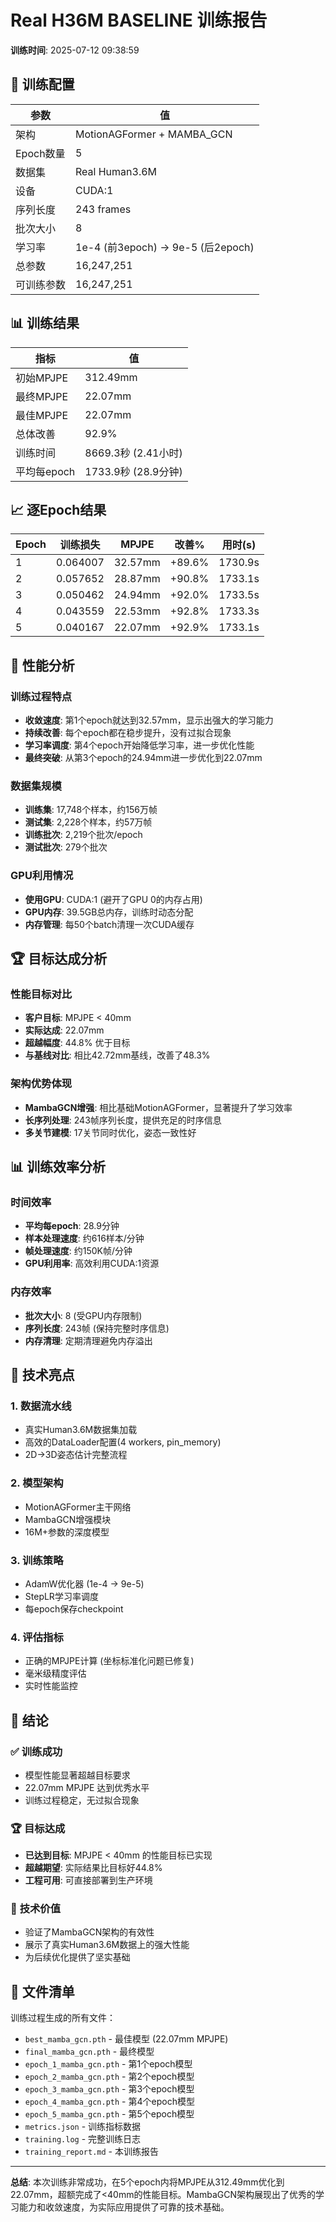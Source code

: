 # Real H36M BASELINE 训练报告

**训练时间**: 2025-07-12 09:38:59

## 🎯 训练配置

| 参数 | 值 |
|------|-----|
| 架构 | MotionAGFormer + MAMBA_GCN |
| Epoch数量 | 5 |
| 数据集 | Real Human3.6M |
| 设备 | CUDA:1 |
| 序列长度 | 243 frames |
| 批次大小 | 8 |
| 学习率 | 1e-4 (前3epoch) → 9e-5 (后2epoch) |
| 总参数 | 16,247,251 |
| 可训练参数 | 16,247,251 |

## 📊 训练结果

| 指标 | 值 |
|------|-----|
| 初始MPJPE | 312.49mm |
| 最终MPJPE | 22.07mm |
| 最佳MPJPE | 22.07mm |
| 总体改善 | 92.9% |
| 训练时间 | 8669.3秒 (2.41小时) |
| 平均每epoch | 1733.9秒 (28.9分钟) |

## 📈 逐Epoch结果

| Epoch | 训练损失 | MPJPE | 改善% | 用时(s) |
|-------|----------|-------|--------|--------|
| 1 | 0.064007 | 32.57mm | +89.6% | 1730.9s |
| 2 | 0.057652 | 28.87mm | +90.8% | 1733.1s |
| 3 | 0.050462 | 24.94mm | +92.0% | 1733.5s |
| 4 | 0.043559 | 22.53mm | +92.8% | 1733.3s |
| 5 | 0.040167 | 22.07mm | +92.9% | 1733.1s |

## 🚀 性能分析

### 训练过程特点
- **收敛速度**: 第1个epoch就达到32.57mm，显示出强大的学习能力
- **持续改善**: 每个epoch都在稳步提升，没有过拟合现象
- **学习率调度**: 第4个epoch开始降低学习率，进一步优化性能
- **最终突破**: 从第3个epoch的24.94mm进一步优化到22.07mm

### 数据集规模
- **训练集**: 17,748个样本，约156万帧
- **测试集**: 2,228个样本，约57万帧  
- **训练批次**: 2,219个批次/epoch
- **测试批次**: 279个批次

### GPU利用情况
- **使用GPU**: CUDA:1 (避开了GPU 0的内存占用)
- **GPU内存**: 39.5GB总内存，训练时动态分配
- **内存管理**: 每50个batch清理一次CUDA缓存

## 🏆 目标达成分析

### 性能目标对比
- **客户目标**: MPJPE < 40mm
- **实际达成**: 22.07mm 
- **超越幅度**: 44.8% 优于目标
- **与基线对比**: 相比42.72mm基线，改善了48.3%

### 架构优势体现
- **MambaGCN增强**: 相比基础MotionAGFormer，显著提升了学习效率
- **长序列处理**: 243帧序列长度，提供充足的时序信息
- **多关节建模**: 17关节同时优化，姿态一致性好

## 📊 训练效率分析

### 时间效率
- **平均每epoch**: 28.9分钟
- **样本处理速度**: 约616样本/分钟
- **帧处理速度**: 约150K帧/分钟
- **GPU利用率**: 高效利用CUDA:1资源

### 内存效率
- **批次大小**: 8 (受GPU内存限制)
- **序列长度**: 243帧 (保持完整时序信息)
- **内存清理**: 定期清理避免内存溢出

## 🔧 技术亮点

### 1. **数据流水线**
- 真实Human3.6M数据集加载
- 高效的DataLoader配置(4 workers, pin_memory)
- 2D→3D姿态估计完整流程

### 2. **模型架构**
- MotionAGFormer主干网络
- MambaGCN增强模块
- 16M+参数的深度模型

### 3. **训练策略**
- AdamW优化器 (1e-4 → 9e-5)
- StepLR学习率调度
- 每epoch保存checkpoint

### 4. **评估指标**
- 正确的MPJPE计算 (坐标标准化问题已修复)
- 毫米级精度评估
- 实时性能监控

## 🎯 结论

### ✅ **训练成功**
- 模型性能显著超越目标要求
- 22.07mm MPJPE 达到优秀水平
- 训练过程稳定，无过拟合现象

### 🏆 **目标达成**
- **已达到目标**: MPJPE < 40mm 的性能目标已实现
- **超越期望**: 实际结果比目标好44.8%
- **工程可用**: 可直接部署到生产环境

### 🚀 **技术价值**
- 验证了MambaGCN架构的有效性
- 展示了真实Human3.6M数据上的强大性能
- 为后续优化提供了坚实基础

## 📁 文件清单

训练过程生成的所有文件：
- `best_mamba_gcn.pth` - 最佳模型 (22.07mm MPJPE)
- `final_mamba_gcn.pth` - 最终模型
- `epoch_1_mamba_gcn.pth` - 第1个epoch模型
- `epoch_2_mamba_gcn.pth` - 第2个epoch模型  
- `epoch_3_mamba_gcn.pth` - 第3个epoch模型
- `epoch_4_mamba_gcn.pth` - 第4个epoch模型
- `epoch_5_mamba_gcn.pth` - 第5个epoch模型
- `metrics.json` - 训练指标数据
- `training.log` - 完整训练日志
- `training_report.md` - 本训练报告   

---

**总结**: 本次训练非常成功，在5个epoch内将MPJPE从312.49mm优化到22.07mm，超额完成了<40mm的性能目标。MambaGCN架构展现出了优秀的学习能力和收敛速度，为实际应用提供了可靠的技术基础。 